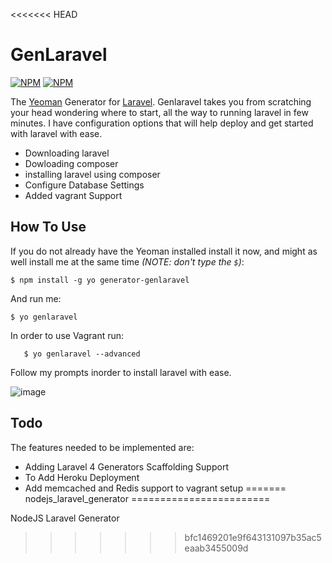<<<<<<< HEAD
# GenLaravel

[![NPM](https://nodei.co/npm/generator-genlaravel.png?downloads=true)](https://nodei.co/npm/generator-genlaravel/) [![NPM](https://nodei.co/npm-dl/generator-genlaravel.png?months=3)](https://nodei.co/npm/generator-genlaravel/)

The [Yeoman](https://github.com/yeoman/yeoman) Generator for [Laravel](http://laravel.com/).  Genlaravel takes you from scratching your head wondering where to start, all the way to running laravel in few minutes.  I have configuration options that will help deploy and get started with laravel with ease.

- Downloading laravel
- Dowloading composer
- installing laravel using composer
- Configure Database Settings
- Added vagrant Support

## How To Use

If you do not already have the Yeoman installed install it now, and might as well install me at the same time *(NOTE: don't type the `$`)*:

	$ npm install -g yo generator-genlaravel

And run me:

	$ yo genlaravel
	
In order to use Vagrant run:
  
       $ yo genlaravel --advanced

Follow my prompts inorder to install laravel with ease.

![image](http://i.imgur.com/gt8moSG.png)

## Todo
The features needed to be implemented are:
- Adding Laravel 4 Generators Scaffolding Support
- To Add Heroku Deployment
- Add memcached and Redis support to vagrant setup
=======
nodejs_laravel_generator
========================

NodeJS Laravel Generator
>>>>>>> bfc1469201e9f643131097b35ac5eaab3455009d
